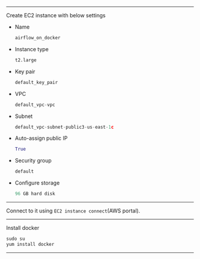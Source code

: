 ------------------------------------------------------------------------------------------------------------------------------
Create EC2 instance with below settings</br>
- Name
  ```python
  airflow_on_docker
  ```
- Instance type
  ```python
  t2.large
  ```
- Key pair
  ```python
  default_key_pair
  ```
- VPC
  ```python
  default_vpc-vpc
  ```
- Subnet
  ```python
  default_vpc-subnet-public3-us-east-1c
  ```
- Auto-assign public IP
  ```python
  True
  ```
- Security group
  ```python
  default
  ```
- Configure storage
  ```python
  96 GB hard disk
  ```

------------------------------------------------------------------------------------------------------------------------------
Connect to it using `EC2 instance connect`(AWS portal).</br>

------------------------------------------------------------------------------------------------------------------------------
Install docker</br>
```python
sudo su
yum install docker
```

------------------------------------------------------------------------------------------------------------------------------
